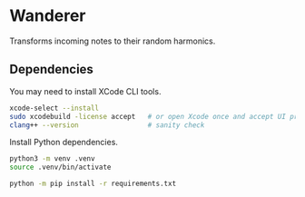 # Wanderer

Transforms incoming notes to their random harmonics.

## Dependencies

You may need to install XCode CLI tools.

```bash
xcode-select --install
sudo xcodebuild -license accept   # or open Xcode once and accept UI prompt
clang++ --version                 # sanity check
```

Install Python dependencies.

```bash
python3 -m venv .venv
source .venv/bin/activate

python -m pip install -r requirements.txt
```
